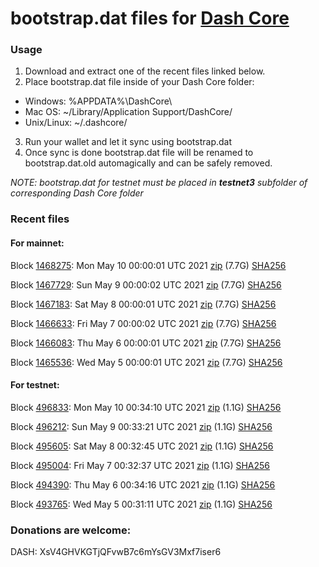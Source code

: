# bootstrap.dat files for [Dash Core](https://github.com/dashpay/dash)

### Usage

1. Download and extract one of the recent files linked below.
2. Place bootstrap.dat file inside of your Dash Core folder:
 - Windows: %APPDATA%\DashCore\
 - Mac OS: ~/Library/Application Support/DashCore/
 - Unix/Linux: ~/.dashcore/
3. Run your wallet and let it sync using bootstrap.dat
4. Once sync is done bootstrap.dat file will be renamed to bootstrap.dat.old automagically and can be safely removed.

_NOTE: bootstrap.dat for testnet must be placed in **testnet3** subfolder of corresponding Dash Core folder_

### Recent files

#### For mainnet:

Block [1468275](https://insight.dash.org/insight/block/000000000000000e467ef8b3b45fd0cc73f80d3caab5ee3c8456869bc566a618): Mon May 10 00:00:01 UTC 2021 [zip](https://dash-bootstrap.ams3.digitaloceanspaces.com/mainnet/2021-05-10/bootstrap.dat.zip) (7.7G) [SHA256](https://dash-bootstrap.ams3.digitaloceanspaces.com/mainnet/2021-05-10/sha256.txt)

Block [1467729](https://insight.dash.org/insight/block/000000000000000ac65341f5912bd29065e431d8a023187edc1fd741ccf3bdfd): Sun May  9 00:00:02 UTC 2021 [zip](https://dash-bootstrap.ams3.digitaloceanspaces.com/mainnet/2021-05-09/bootstrap.dat.zip) (7.7G) [SHA256](https://dash-bootstrap.ams3.digitaloceanspaces.com/mainnet/2021-05-09/sha256.txt)

Block [1467183](https://insight.dash.org/insight/block/0000000000000002b40d54ec8089b3cc2e0fdf847cc78b1757f9a83ab27d786a): Sat May  8 00:00:01 UTC 2021 [zip](https://dash-bootstrap.ams3.digitaloceanspaces.com/mainnet/2021-05-08/bootstrap.dat.zip) (7.7G) [SHA256](https://dash-bootstrap.ams3.digitaloceanspaces.com/mainnet/2021-05-08/sha256.txt)

Block [1466633](https://insight.dash.org/insight/block/000000000000000e5d875c7ad36c4944afe6f6835e7292d31564728acc352e29): Fri May  7 00:00:02 UTC 2021 [zip](https://dash-bootstrap.ams3.digitaloceanspaces.com/mainnet/2021-05-07/bootstrap.dat.zip) (7.7G) [SHA256](https://dash-bootstrap.ams3.digitaloceanspaces.com/mainnet/2021-05-07/sha256.txt)

Block [1466083](https://insight.dash.org/insight/block/00000000000000084a61b6eb9675f7a020c931963e0586a7823f17eafe9bd746): Thu May  6 00:00:01 UTC 2021 [zip](https://dash-bootstrap.ams3.digitaloceanspaces.com/mainnet/2021-05-06/bootstrap.dat.zip) (7.7G) [SHA256](https://dash-bootstrap.ams3.digitaloceanspaces.com/mainnet/2021-05-06/sha256.txt)

Block [1465536](https://insight.dash.org/insight/block/0000000000000000a7c766be0d4eeac969f392903f3200944627b02bbdb691c8): Wed May  5 00:00:01 UTC 2021 [zip](https://dash-bootstrap.ams3.digitaloceanspaces.com/mainnet/2021-05-05/bootstrap.dat.zip) (7.7G) [SHA256](https://dash-bootstrap.ams3.digitaloceanspaces.com/mainnet/2021-05-05/sha256.txt)


#### For testnet:

Block [496833](https://testnet-insight.dashevo.org/insight/block/00000157a186fed10a9a14ae139bc5b7817fd8468cf9a0107123ed12635cdc2a): Mon May 10 00:34:10 UTC 2021 [zip](https://dash-bootstrap.ams3.digitaloceanspaces.com/testnet/2021-05-10/bootstrap.dat.zip) (1.1G) [SHA256](https://dash-bootstrap.ams3.digitaloceanspaces.com/testnet/2021-05-10/sha256.txt)

Block [496212](https://testnet-insight.dashevo.org/insight/block/000000e0ea8584892abc9802267f956c5afba28d3bf65c6a4db95e711a767a1f): Sun May  9 00:33:21 UTC 2021 [zip](https://dash-bootstrap.ams3.digitaloceanspaces.com/testnet/2021-05-09/bootstrap.dat.zip) (1.1G) [SHA256](https://dash-bootstrap.ams3.digitaloceanspaces.com/testnet/2021-05-09/sha256.txt)

Block [495605](https://testnet-insight.dashevo.org/insight/block/000000fb15adfa5d02c32579334c97c02f86004a4e88b14488b7bef361bfbed7): Sat May  8 00:32:45 UTC 2021 [zip](https://dash-bootstrap.ams3.digitaloceanspaces.com/testnet/2021-05-08/bootstrap.dat.zip) (1.1G) [SHA256](https://dash-bootstrap.ams3.digitaloceanspaces.com/testnet/2021-05-08/sha256.txt)

Block [495004](https://testnet-insight.dashevo.org/insight/block/0000010b4ccc18261c913f2f6439a81e7d4b0e6b1ef4f6d0cb3d65ee11c5cc34): Fri May  7 00:32:37 UTC 2021 [zip](https://dash-bootstrap.ams3.digitaloceanspaces.com/testnet/2021-05-07/bootstrap.dat.zip) (1.1G) [SHA256](https://dash-bootstrap.ams3.digitaloceanspaces.com/testnet/2021-05-07/sha256.txt)

Block [494390](https://testnet-insight.dashevo.org/insight/block/000000b484803b6ae262132d7325b669d0c14aacab2798874f1ce1da44d77be0): Thu May  6 00:34:16 UTC 2021 [zip](https://dash-bootstrap.ams3.digitaloceanspaces.com/testnet/2021-05-06/bootstrap.dat.zip) (1.1G) [SHA256](https://dash-bootstrap.ams3.digitaloceanspaces.com/testnet/2021-05-06/sha256.txt)

Block [493765](https://testnet-insight.dashevo.org/insight/block/000000f983722334893f52b43d544e4760e16ad8a61ba1dfee1c2276b45a7603): Wed May  5 00:31:11 UTC 2021 [zip](https://dash-bootstrap.ams3.digitaloceanspaces.com/testnet/2021-05-05/bootstrap.dat.zip) (1.1G) [SHA256](https://dash-bootstrap.ams3.digitaloceanspaces.com/testnet/2021-05-05/sha256.txt)


### Donations are welcome:

DASH: XsV4GHVKGTjQFvwB7c6mYsGV3Mxf7iser6
